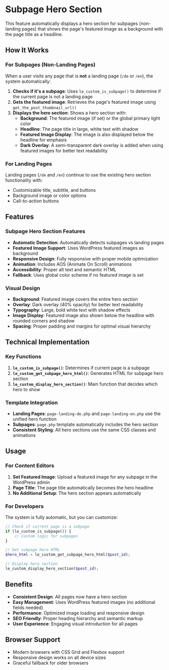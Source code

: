 # Subpage Hero Section

This feature automatically displays a hero section for subpages (non-landing pages) that shows the page's featured image as a background with the page title as a headline.

## How It Works

### For Subpages (Non-Landing Pages)

When a user visits any page that is **not** a landing page (`/de` or `/en`), the system automatically:

1. **Checks if it's a subpage**: Uses `le_custom_is_subpage()` to determine if the current page is not a landing page
2. **Gets the featured image**: Retrieves the page's featured image using `get_the_post_thumbnail_url()`
3. **Displays the hero section**: Shows a hero section with:
   - **Background**: The featured image (if set) or the global primary light color
   - **Headline**: The page title in large, white text with shadow
   - **Featured Image Display**: The image is also displayed below the headline for emphasis
   - **Dark Overlay**: A semi-transparent dark overlay is added when using featured images for better text readability

### For Landing Pages

Landing pages (`/de` and `/en`) continue to use the existing hero section functionality with:

- Customizable title, subtitle, and buttons
- Background image or color options
- Call-to-action buttons

## Features

### Subpage Hero Section Features

- **Automatic Detection**: Automatically detects subpages vs landing pages
- **Featured Image Support**: Uses WordPress featured images as background
- **Responsive Design**: Fully responsive with proper mobile optimization
- **Animation**: Includes AOS (Animate On Scroll) animations
- **Accessibility**: Proper alt text and semantic HTML
- **Fallback**: Uses global color scheme if no featured image is set

### Visual Design

- **Background**: Featured image covers the entire hero section
- **Overlay**: Dark overlay (40% opacity) for better text readability
- **Typography**: Large, bold white text with shadow effects
- **Image Display**: Featured image also shown below the headline with rounded corners and shadow
- **Spacing**: Proper padding and margins for optimal visual hierarchy

## Technical Implementation

### Key Functions

1. **`le_custom_is_subpage()`**: Determines if current page is a subpage
2. **`le_custom_get_subpage_hero_html()`**: Generates HTML for subpage hero section
3. **`le_custom_display_hero_section()`**: Main function that decides which hero to show

### Template Integration

- **Landing Pages**: `page-landing-de.php` and `page-landing-en.php` use the unified hero function
- **Subpages**: `page.php` template automatically includes the hero section
- **Consistent Styling**: All hero sections use the same CSS classes and animations

## Usage

### For Content Editors

1. **Set Featured Image**: Upload a featured image for any subpage in the WordPress admin
2. **Page Title**: The page title automatically becomes the hero headline
3. **No Additional Setup**: The hero section appears automatically

### For Developers

The system is fully automatic, but you can customize:

```php
// Check if current page is a subpage
if (le_custom_is_subpage()) {
    // Custom logic for subpages
}

// Get subpage hero HTML
$hero_html = le_custom_get_subpage_hero_html($post_id);

// Display hero section
le_custom_display_hero_section($post_id);
```

## Benefits

- **Consistent Design**: All pages now have a hero section
- **Easy Management**: Uses WordPress featured images (no additional fields needed)
- **Performance**: Optimized image loading and responsive design
- **SEO Friendly**: Proper heading hierarchy and semantic markup
- **User Experience**: Engaging visual introduction for all pages

## Browser Support

- Modern browsers with CSS Grid and Flexbox support
- Responsive design works on all device sizes
- Graceful fallback for older browsers
